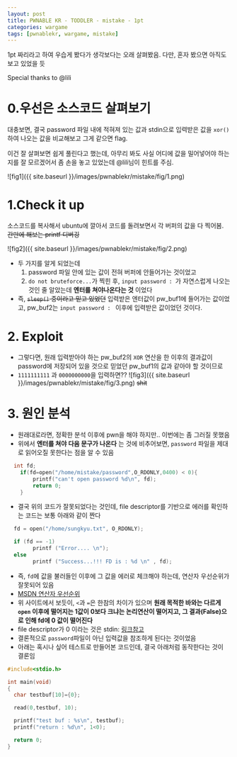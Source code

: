 ```yaml
---
layout: post
title: PWNABLE KR - TODDLER - mistake - 1pt
categories: wargame
tags: [pwnablekr, wargame, mistake]
---
```


1pt 짜리라고 하여 우습게 봤다가 생각보다는 오래 살펴봤음. 다만, 혼자 봤으면 아직도 보고 있었을 듯

Special thanks to @lili

# 0.우선은 소스코드 살펴보기
  대충보면, 결국 password 파일 내에 적혀져 있는 값과 stdin으로 입력받은 값을 ```xor()``` 하여 나오는 값을 비교해보고 그게 같으면 flag.

  이건 잘 살펴보면 쉽게 풀린다고 했는데, 아무리 봐도 사실 어디에 값을 밀어넣어야 하는지를 잘 모르겠어서 좀 손을 놓고 있었는데 @lili님이 힌트를 주심.

![fig1]({{ site.baseurl }}/images/pwnablekr/mistake/fig/1.png)

# 1.Check it up

  소스코드를 복사해서 ubuntu에 깔아서 코드를 돌려보면서 각 버퍼의 값을 다 찍어봄. ~~간만에 해보는 printf 디버깅~~

  ![fig2]({{ site.baseurl }}/images/pwnablekr/mistake/fig/2.png)

  * 두 가지를 알게 되었는데
    1) password 파일 안에 있는 값이 전혀 버퍼에 안들어가는 것이었고
    2) ```do not bruteforce...```가 찍힌 후, ```input password : ```가 자연스럽게 나오는 것인 줄 알았는데 **엔터를 쳐야나온다는 것** 이었다
  * 즉, ~~```sleep()``` 중이라고 믿고 있었던~~ 입력받은 엔터값이 pw_buf1에 들어가는 값이었고, pw_buf2는 ```input password : ``` 이후에 입력받은 값이었던 것이다.

# 2. Exploit
  * 그렇다면, 원래 입력받아야 하는 pw_buf2의 ```XOR``` 연산을 한 이후의 결과값이 password에 저장되어 있을 것으로 믿었던 pw_buf1의 값과 같아야 할 것이므로
  * ```1111111111``` 과 ```0000000000```을 입력하면??
  ![fig3]({{ site.baseurl }}/images/pwnablekr/mistake/fig/3.png)
  ~~shit~~

# 3. 원인 분석
  * 원래대로라면, 정확한 분석 이후에 pwn을 해야 하지만.. 이번에는 좀 그러질 못했음
  * 위에서 **엔터를 쳐야 다음 문구가 나온다** 는 것에 비추어보면, ```password``` 파일을 제대로 읽어오질 못한다는 점을 알 수 있음

```c
  int fd;
	if(fd=open("/home/mistake/password",O_RDONLY,0400) < 0){
		printf("can't open password %d\n", fd);
		return 0;
	}
```

  * 결국 위의 코드가 잘못되었다는 것인데, file descriptor를 기반으로 에러를 확인하는 코드는 보통 아래와 같이 짠다

```c
  fd = open("/home/sungkyu.txt", O_RDONLY);

  if (fd == -1)
        printf ("Error.... \n");
  else
        printf ("Success...!!! FD is : %d \n" , fd);
```
  * 즉, ```fd```에 값을 불러들인 이후에 그 값을 에러로 체크해야 하는데, 연산자 우선순위가 잘못되어 있음
  * [MSDN 연산자 우선순위](https://msdn.microsoft.com/ko-kr/library/2bxt6kc4.aspx)
  * 위 사이트에서 보듯이, ```<```과 ```=```은 한참의 차이가 있으며 **원래 목적한 바와는 다르게 ```open``` 이후에 떨어지는 1값이 0보다 크냐는 논리연산이 떨어지고, 그 결과(False)으로 인해 fd에 0 값이 떨어진다**
  * file descriptor가 0 이라는 것은 stdin: [링크참고](https://en.wikipedia.org/wiki/File_descriptor)
  * 결론적으로 ```password```파일이 아닌 입력값을 참조하게 된다는 것이었음
  * 아래는 혹시나 싶어 테스트로 만들어본 코드인데, 결국 아래처럼 동작한다는 것이 결론임

```c
#include<stdio.h>

int main(void)
{
  char testbuf[10]={0};

  read(0,testbuf, 10);

  printf("test buf : %s\n", testbuf);
  printf("return : %d\n", 1<0);

  return 0;
}   
```
